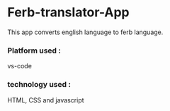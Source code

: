 # Ferb-translator-App
This app converts english language to ferb language.
### Platform used :
vs-code

### technology used :
HTML, CSS and javascript
